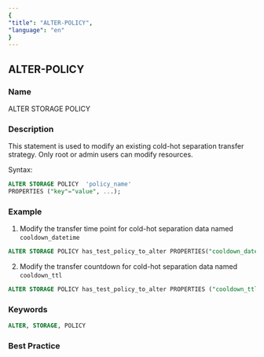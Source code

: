 ```yaml
---
{
"title": "ALTER-POLICY",
"language": "en"
}
---
```


## ALTER-POLICY

### Name

ALTER STORAGE POLICY

### Description

This statement is used to modify an existing cold-hot separation transfer strategy. Only root or admin users can modify resources.

Syntax:

```sql
ALTER STORAGE POLICY  'policy_name'
PROPERTIES ("key"="value", ...);
```

### Example

1. Modify  the transfer time point for cold-hot separation data named `cooldown_datetime`
```sql
ALTER STORAGE POLICY has_test_policy_to_alter PROPERTIES("cooldown_datetime" = "2023-06-08 00:00:00");
```
2. Modify the transfer countdown for cold-hot separation data named `cooldown_ttl`
```sql
ALTER STORAGE POLICY has_test_policy_to_alter PROPERTIES ("cooldown_ttl" = "10000");
```
### Keywords

```sql
ALTER, STORAGE, POLICY
```

### Best Practice
